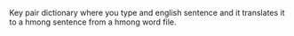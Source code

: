 Key pair dictionary where you type and english sentence and it translates it to a hmong sentence from a hmong word file.
